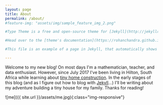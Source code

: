 ```yaml
---
layout: page
title: About
permalink: /about/
#feature-img: "assets/img/sample_feature_img_2.png"

#Type Theme is a free and open-source theme for [Jekyll](http://jekyllrb.com/), licensed under the MIT License.

#Head over to the [theme's documentation](https://rohanchandra.github.io/project/type/) for much more information about Type Theme or to install this theme on your own Jekyll site.

#This file is an example of a page in Jekyll, that automatically shows up in the header navigation, you can delete or modify this file freely.

---
```

Welcome to my new blog! On most days I'm a mathematician, teacher, and data enthusiast. However, since July 2017 I've been living in Hilton, South Africa while learning about [tiny home construction][tiny-house-wiki]. In the early stages of this blog (and as I figure out how to blog with [Jekyll][jekyll-site]...) I'll be writing about my adventure building a tiny house for my family. Thanks for reading!

![me]({{ site.url }}/assets/me.jpg){:class="img-responsive"}

[tiny-house-wiki]: https://en.wikipedia.org/wiki/Tiny_house_movement
[jekyll-site]: https://jekyllrb.com/


